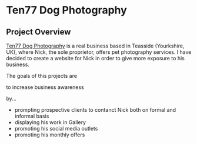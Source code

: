 # Ten77 Dog Photography

## Project Overview

[Ten77 Dog Photography](http://example.com "Go to the Website") is a real business based in Teasside (Yourkshire, UK), where Nick, the sole proprietor, offers pet photography services. 
I have decided to create a website for Nick in order to give more exposure to his business. 

The goals of this projects are

to increase business awareness

by...

* prompting prospective clients to contanct Nick both on formal and informal basis 
* displaying his work in Gallery 
* promoting his social media outlets
* promoting his monthly offers

